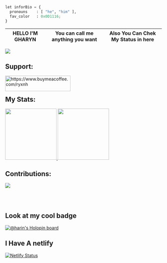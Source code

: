 
```py
let inforBio = {
  pronouns    : [ "he", "him" ],
  fav_color   : 0x0D1116;
}
```

| **HELLO I'M GHARYN** | You can call me anything you want | **Also You Can Chek My Status in here** |
| :------------------: | :-------------------------------: | :-------------------------------------: |

<html>
<head>
  <link rel="stylesheet" type="text/css" href="style.css">
</head>
<body>

<div>
  <a href="https://github.com/ryo-ma/github-profile-trophy" target="_blank">
    <img src="https://github-profile-trophy.vercel.app/?username=gharynsl123&theme=monokai&column=8&no-frame=true&no-bg=true">
  </a>
</div>

</body>
</html>

## Support:

<html>
<head>
  <link rel="stylesheet" type="text/css" href="style.css">
</head>
<body>
<p><a href="https://www.buymeacoffee.com/ryxnh"> <img align="left" src="https://cdn.buymeacoffee.com/buttons/v2/default-yellow.png" height="50" width="210" alt="https://www.buymeacoffee.com/ryxnh" /></a></p><br><br>

</body>
</html>

## My Stats:

<html>
<head>
  <link rel="stylesheet" type="text/css" href="style.css">
</head>
<body>
<p>
  <a href="https://github.com/anuraghazra/github-readme-stats" target="_blank">
    <img src="https://github-readme-stats.vercel.app/api?username=gharynsl123&show_icons=true&bg_color=0d1117&text_color=FFF&border_color=444" height="165">
  </a>

  <a href="https://github.com/anuraghazra/github-readme-stats" target="_blank">
    <img src="https://github-readme-stats.vercel.app/api/top-langs/?username=gharynsl123&layout=compact&bg_color=0d1117&text_color=FFF&border_color=444"  height="165">
  </a>
  <br>
</p>
  
</body>
</html>

## Contributions:

<html>
<head>
  <link rel="stylesheet" type="text/css" href="style.css">
</head>
<body>
<div>
  <div>
    <a href="https://git.io/streak-stats" target="_blank">
      <img src="http://github-readme-streak-stats.herokuapp.com?user=gharynsl123&theme=react&background=0d1117&border=666">
    </a>
  </div>
</div> 
</body>
</html>

<br></br>

## Look at my cool badge

[![@harin's Holopin board](https://holopin.io/api/user/board?user=harin)](https://holopin.io/@harin)


## I Have A netlify

[![Netlify Status](https://api.netlify.com/api/v1/badges/e8d10284-c948-4634-8c9a-137b0a7b3cd9/deploy-status)](https://app.netlify.com/sites/idnsky-resto/deploys)
